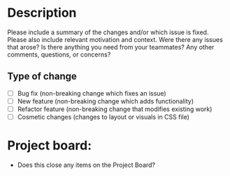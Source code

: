 # Description

Please include a summary of the changes and/or which issue is fixed. Please also include relevant
motivation and context. Were there any issues that arose? Is there anything you need from your teammates? Any other comments, questions, or concerns?


## Type of change

- [ ] Bug fix (non-breaking change which fixes an issue)
- [ ] New feature (non-breaking change which adds functionality)
- [ ] Refactor feature (non-breaking change that modifies existing work)
- [ ] Cosmetic changes (changes to layout or visuals in CSS file)

# Project board:
- Does this close any items on the Project Board?
